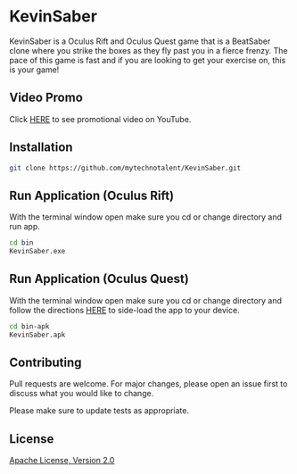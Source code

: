 # KevinSaber

KevinSaber is a Oculus Rift and Oculus Quest game that is a BeatSaber clone where you strike the boxes as they fly past you in a fierce frenzy.  The pace of this game is fast and if you are looking to get your exercise on, this is your game!

## Video Promo

Click [HERE](https://youtu.be/KzZV7tTujTA) to see promotional video on YouTube.

## Installation

```bash
git clone https://github.com/mytechnotalent/KevinSaber.git
```

## Run Application (Oculus Rift)

With the terminal window open make sure you cd or change directory and run app.

```bash
cd bin
KevinSaber.exe
```

## Run Application (Oculus Quest)

With the terminal window open make sure you cd or change directory and follow the directions [HERE](https://www.androidcentral.com/how-sideload-apps-oculus-quest) to side-load the app to your device.

```bash
cd bin-apk
KevinSaber.apk
```

## Contributing

Pull requests are welcome. For major changes, please open an issue first to discuss what you would like to change.

Please make sure to update tests as appropriate.

## License

[Apache License, Version 2.0](https://www.apache.org/licenses/LICENSE-2.0)
